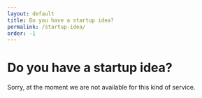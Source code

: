 ```yaml
---
layout: default
title: Do you have a startup idea?
permalink: /startup-idea/
order: -1
---
```


# Do you have a startup idea?

Sorry, at the moment we are not available for this kind of service.
